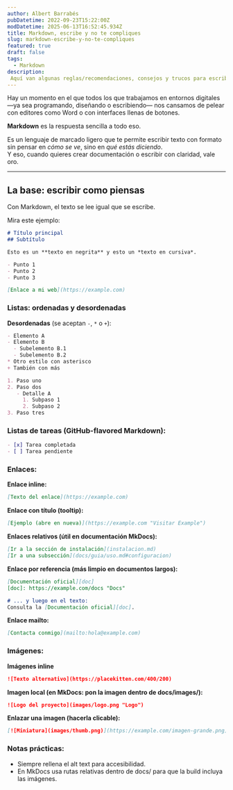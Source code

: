 ```yaml
---
author: Albert Barrabés
pubDatetime: 2022-09-23T15:22:00Z
modDatetime: 2025-06-13T16:52:45.934Z
title: Markdown, escribe y no te compliques
slug: markdown-escribe-y-no-te-compliques
featured: true
draft: false
tags:
  - Markdown
description:
 Aquí van algunas reglas/recomendaciones, consejos y trucos para escribir com Markdown.
---
```


Hay un momento en el que todos los que trabajamos en entornos digitales —ya sea programando, diseñando o escribiendo— nos cansamos de pelear con editores como Word o con interfaces llenas de botones.

**Markdown** es la respuesta sencilla a todo eso.

Es un lenguaje de marcado ligero que te permite escribir texto con formato sin pensar en *cómo se ve*, sino en *qué estás diciendo*.  
Y eso, cuando quieres crear documentación o escribir con claridad, vale oro.

---

## La base: escribir como piensas

Con Markdown, el texto se lee igual que se escribe.  

Mira este ejemplo:

```markdown
# Título principal
## Subtítulo

Esto es un **texto en negrita** y esto un *texto en cursiva*.

- Punto 1
- Punto 2
- Punto 3

[Enlace a mi web](https://example.com)

```

### Listas: ordenadas y desordenadas

**Desordenadas** (se aceptan `-`, `*` o `+`):

```markdown
- Elemento A
- Elemento B
  - Subelemento B.1
  - Subelemento B.2
* Otro estilo con asterisco
+ También con más

1. Paso uno
2. Paso dos
   - Detalle A
     1. Subpaso 1
     2. Subpaso 2
3. Paso tres

```

### Listas de tareas (GitHub-flavored Markdown):

```markdown
- [x] Tarea completada
- [ ] Tarea pendiente
```

### Enlaces:

**Enlace inline:**
```markdown
[Texto del enlace](https://example.com)
```
**Enlace con título (tooltip):**
```markdown
[Ejemplo (abre en nueva)](https://example.com "Visitar Example")

```
**Enlaces relativos (útil en documentación MkDocs):**
```markdown
[Ir a la sección de instalación](instalacion.md)
[Ir a una subsección](docs/guia/uso.md#configuracion)
```
**Enlace por referencia (más limpio en documentos largos):**
```markdown
[Documentación oficial][doc]
[doc]: https://example.com/docs "Docs"

# ... y luego en el texto:
Consulta la [Documentación oficial][doc].
```
**Enlace mailto:**
```markdown
[Contacta conmigo](mailto:hola@example.com)

```
### Imágenes:

**Imágenes inline**
```markdown
![Texto alternativo](https://placekitten.com/400/200)
```

**Imagen local (en MkDocs: pon la imagen dentro de docs/images/):**
```markdown
![Logo del proyecto](images/logo.png "Logo")
```

**Enlazar una imagen (hacerla clicable):**
```markdown
[![Miniatura](images/thumb.png)](https://example.com/imagen-grande.png)
```

### Notas prácticas:
- Siempre rellena el alt text para accesibilidad.
- En MkDocs usa rutas relativas dentro de docs/ para que la build incluya las imágenes.